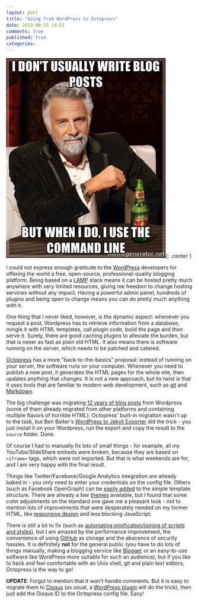 ```yaml
---
layout: post
title: "Going from WordPress to Octopress"
date: 2013-09-15 14:51
comments: true
published: true
categories:
---
```


![I don't always write blog posts, but when I do...](/wp-content/uploads/2013/09/most_interesting_man_blog.jpg){: .center }

I could not express enough gratitude to the [WordPress][1] developers for offering the world a free, open-source, professional-quality blogging platform. Being based on a [LAMP][2] stack means it can be hosted pretty much anywhere with very limited resources, giving me freedom to change hosting services without any impact. Having a powerful admin panel, hundreds of plugins and being open to change means you can do pretty much anything with it.

One thing that I never liked, however, is the dynamic aspect: whenever you request a post, Wordpress has to retrieve information from a database, mingle it with HTML templates, call plugin code, build the page and *then* serve it. Surely, there are good caching plugins to alleviate the burden, but that is never as fast as plain old HTML. It also means there is software running on the server, which needs to be patched and catered.

[Octopress][3] has a more "back-to-the-basics" proposal: instead of running on your server, the software runs on your computer. Whenever you need to publish a new post, it generates the HTML pages for the whole site, then updates anything that changes. It is not a new approach, but its twist is that it uses tools that are familiar to modern web development, such as [git][4] and [Markdown][5].

The big challenge was migrating [12 years of blog posts][6] from Wordpress (some of them already migrated from other platforms and containing multiple flavors of horrible HTML). Octopress' built-in migration wasn't up to the task, but Ben Balter's [WordPress to Jekyll Exporter][7] did the trick - you just install it on your Wordpress, run the export and copy the result to the `source` folder. Done.

Of course I had to manually fix lots of small things - for example, all my YouTube/SlideShare embeds were broken, because they are based on `<iframe>` tags, which were not imported. But that is what weekends are for, and I am very happy with the final result.

Things like Twitter/Facebook/Google Analytics integration are already baked in - you only need to enter your credentials on the config file. Others (such as Facebook OpenGraph) can be [easily added][8] to the simple template structure. There are already a few [themes][9] available, but I found that some color adjustments on the standard one gave me a pleasant look - not to mention lots of improvements that were desperately needed on my former HTML, like [responsive design][10] and less blocking JavaScript.

There is still a lot to fix (such as [automating minification/joining of scripts and styles][11]), but I am amazed by the performance improvement, the convenience of using [GitHub][12] as storage and the abscence of security hassles. It is definitely **not** for the general public (you have to do lots of things manually, making a blogging service like [Blogger][13] or an easy-to-use software like WordPress more suitable for such an audience), but if you like to hack and feel comfortable with an Unix shell, git and plain text editors, Octopress is the way to go!

**UPDATE**: Forgot to mention that it won't handle comments. But it is easy to migrate them to [Disqus][14] (as usual, a [WordPress plugin][15] will do the trick), then just add the Disqus ID to the Octopress config file. Easy!

[1]: http://wordpress.org/
[2]: http://en.wikipedia.org/wiki/LAMP_%28software_bundle%29
[3]: http://octopress.org/
[4]: http://git-scm.com/
[5]: http://daringfireball.net/projects/markdown/syntax
[6]: //chester.me/blog/archives/
[7]: https://github.com/benbalter/wordpress-to-jekyll-exporter
[8]: http://www.lukaszielinski.de/blog/posts/2013/01/28/twitter-cards-and-open-graph-metatags-in-octopress/
[9]: http://opthemes.com/
[10]: http://responsivedesign.ca/
[11]: http://www.eriwen.com/performance/make-octopress-fast/
[12]: https://github.com/
[13]: http://www.blogger.com
[14]: http://disqus.com
[15]: http://wordpress.org/plugins/disqus-comment-system/
